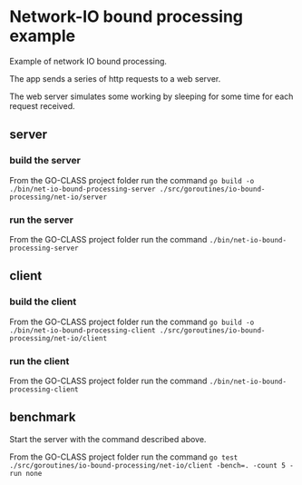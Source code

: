 # Network-IO bound processing example

Example of network IO bound processing.

The app sends a series of http requests to a web server.

The web server simulates some working by sleeping for some time for each request received.

<!-- The api of this transformation is the function

`addLineNumbersToFilesInDir` -->

## server

### build the server

From the GO-CLASS project folder run the command
`go build -o ./bin/net-io-bound-processing-server ./src/goroutines/io-bound-processing/net-io/server`

### run the server

From the GO-CLASS project folder run the command
`./bin/net-io-bound-processing-server`

## client

### build the client

From the GO-CLASS project folder run the command
`go build -o ./bin/net-io-bound-processing-client ./src/goroutines/io-bound-processing/net-io/client`

### run the client

From the GO-CLASS project folder run the command
`./bin/net-io-bound-processing-client`

## benchmark

Start the server with the command described above.

From the GO-CLASS project folder run the command
`go test ./src/goroutines/io-bound-processing/net-io/client -bench=. -count 5 -run none`
